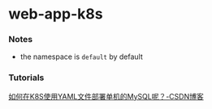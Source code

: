 web-app-k8s
===========
### Notes
- the namespace is `default` by default

### Tutorials
[如何在K8S使用YAML文件部署单机的MySQL呢？-CSDN博客](https://blog.csdn.net/m0_38143780/article/details/139238544)
